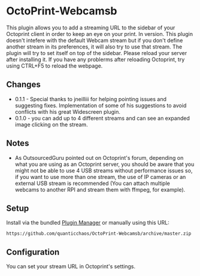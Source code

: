 # OctoPrint-Webcamsb
This plugin allows you to add a streaming URL to the sidebar of your Octoprint client in order to keep an eye on your print.
In version.
This plugin doesn't intefere with the default Webcam stream but if you don't define another stream in its preferences, it will also try to use that stream. 
The plugin will try to set itself on top of the sidebar.
Please reload your server after installing it. If you have any problerms after reloading Octoprint, try using CTRL+F5 to reload the webpage.

## Changes

- 0.1.1 - Special thanks to jneilliii for helping pointing issues and suggesting fixes. Implementation of some of his suggestions to avoid conflicts with his great Widescreen plugin.
- 0.1.0 - you can add up to 4 different streams and can see an expanded image clicking on the stream. 

## Notes

- As OutsourcedGuru pointed out on Octoprint's forum, depending on what you are using as an Octoprint server, you should be aware that you might not be able to use 4 USB streams without performance issues so, if you want to use more than one stream, the use of IP cameras or an external USB stream is recommended (You can attach multiple webcams to another RPI and stream them with ffmpeg, for example).  

## Setup

Install via the bundled [Plugin Manager](https://github.com/foosel/OctoPrint/wiki/Plugin:-Plugin-Manager)
or manually using this URL:

    https://github.com/quanticchaos/OctoPrint-Webcamsb/archive/master.zip

## Configuration

You can set your stream URL in Octoprint's settings.

